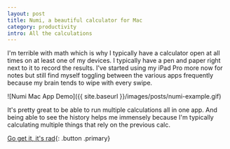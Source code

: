 ```yaml
---
layout: post
title: Numi, a beautiful calculator for Mac
category: productivity
intro: All the calculations
---
```


I'm terrible with math which is why I typically have a calculator open at all times on at least one of my devices. I typically have a pen and paper right next to it to record the results. I've started using my iPad Pro more now for notes but still find myself toggling between the various apps frequently because my brain tends to wipe with every swipe.

![Numi Mac App Demo]({{ site.baseurl }}/images/posts/numi-example.gif)

It's pretty great to be able to run multiple calculations all in one app. And being able to see the history helps me immensely because I'm typically calculating multiple things that rely on the previous calc.

[Go get it, it's rad](https://numi.io/){: .button .primary}
